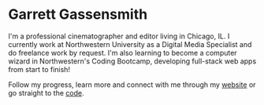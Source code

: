 # Garrett Gassensmith

I'm a professional cinematographer and editor living in Chicago, IL. I currently work at Northwestern University as a Digital Media Specialist and do freelance work by request. I'm also learning to become a computer wizard in Northwestern's Coding Bootcamp, developing full-stack web apps from start to finish! 

Follow my progress, learn more and connect with me through my [website](https://gmg300.github.io/) or go straight to the [code](https://github.com/gmg300).

